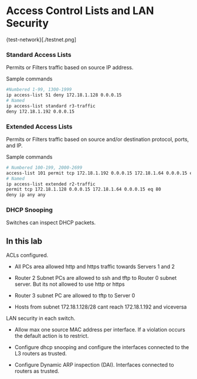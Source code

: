# Access Control Lists and LAN Security

{test-network}[./testnet.png]

### Standard Access Lists
Permits or Filters traffic based on source IP address.

Sample commands
```bash
#Numbered 1-99, 1300-1999
ip access-list 51 deny 172.18.1.128 0.0.0.15
# Named
ip access-list standard r3-traffic
deny 172.18.1.192 0.0.0.15
```

### Extended Access Lists
Permits or Filters traffic  based on source and/or destination protocol, ports, and IP. 

Sample commands
```bash
# Numbered 100-199, 2000-2699
access-list 101 permit tcp 172.18.1.192 0.0.0.15 172.18.1.64 0.0.0.15 eq 443
# Named 
ip access-list extended r2-traffic
permit tcp 172.18.1.128 0.0.0.15 172.18.1.64 0.0.0.15 eq 80
deny ip any any
```

### DHCP Snooping

Switches can inspect DHCP packets. 

## In this lab 

ACLs configured.

- All PCs area allowed http and https traffic towards Servers 1 and 2 

- Router 2 Subnet PCs are allowed to ssh and tftp to Router 0 subnet  server.
But its not allowed to use http or https

- Router 3 subnet PC are allowed to tftp to Server 0

- Hosts from subnet 172.18.1.128/28 cant reach 172.18.1.192 and viceversa

LAN security in each switch.

- Allow max one source MAC address per interface. If a violation occurs the default action is to restrict.

- Configure dhcp snooping and configure the interfaces connected to the L3 routers as trusted.

- Configure Dynamic ARP inspection (DAI). Interfaces connected to routers as trusted.
